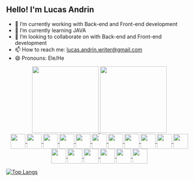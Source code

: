 ## Hello! I'm Lucas Andrin

- 🔭 I’m currently working with Back-end and Front-end development
- 🌱 I’m currently learning JAVA
- 👯 I’m looking to collaborate on with Back-end and Front-end development
- 📫 How to reach me: lucas.andrin.writer@gmail.com
- 😄 Pronouns: Ele/He
<div align="center">
  <a href="https://github.com/LucasAndrin">
  <div>
    <img height="180em" src="https://github-readme-stats.vercel.app/api?username=lucasandrin&show_icons=true&theme=tokyonight&include_all_commits=true&count_private=true&bg_color=00000000#gh-dark-mode-only"/>
    <img height="180em" src="https://github-readme-stats.vercel.app/api/top-langs/?username=lucasandrin&layout=compact&langs_count=7&theme=tokyonight&bg_color=00000000#gh-dark-mode-only"/>
  </div>
</div>
  
 <div style="diplay: inline-block" align="center">
  <img align="center" heigh="40" width="40" src="https://cdn.jsdelivr.net/gh/devicons/devicon/icons/php/php-original.svg" />
  <img align="center" heigh="40" width="40" src="https://cdn.jsdelivr.net/gh/devicons/devicon/icons/html5/html5-original.svg" />
  <img align="center" heigh="40" width="40" src="https://cdn.jsdelivr.net/gh/devicons/devicon/icons/javascript/javascript-original.svg" />
  <img align="center" heigh="40" width="40" src="https://cdn.jsdelivr.net/gh/devicons/devicon/icons/jquery/jquery-original.svg" />
  <img align="center" heigh="40" width="40" src="https://cdn.jsdelivr.net/gh/devicons/devicon/icons/java/java-original.svg" />
  <img align="center" heigh="40" width="40" src="https://cdn.jsdelivr.net/gh/devicons/devicon/icons/laravel/laravel-plain.svg" /> 
  <img align="center" heigh="40" width="40" src="https://cdn.jsdelivr.net/gh/devicons/devicon/icons/vuejs/vuejs-original.svg" />   
  <img align="center" heigh="40" width="40" src="https://cdn.jsdelivr.net/gh/devicons/devicon/icons/docker/docker-plain.svg" />
  <img align="center" heigh="40" width="40" src="https://cdn.jsdelivr.net/gh/devicons/devicon/icons/python/python-original.svg" />
  <img align="center" heigh="40" width="40" src="https://cdn.jsdelivr.net/gh/devicons/devicon/icons/github/github-original.svg" />
  <img align="center" heigh="40" width="40" src="https://cdn.jsdelivr.net/gh/devicons/devicon/icons/mysql/mysql-original.svg" />   
  <img align="center" heigh="40" width="40" src="https://cdn.jsdelivr.net/gh/devicons/devicon/icons/postgresql/postgresql-original.svg" />    
  <img align="center" heigh="40" width="40" src="https://cdn.jsdelivr.net/gh/devicons/devicon/icons/apache/apache-original.svg" />
  <img align="center" heigh="40" width="40" src="https://cdn.jsdelivr.net/gh/devicons/devicon/icons/composer/composer-original.svg" />
  <img align="center" heigh="40" width="40" src="https://cdn.jsdelivr.net/gh/devicons/devicon/icons/css3/css3-original.svg" />
  <img align="center" heigh="40" width="40" src="https://cdn.jsdelivr.net/gh/devicons/devicon/icons/git/git-original.svg" />
  <img align="center" heigh="40" width="40" src="https://cdn.jsdelivr.net/gh/devicons/devicon/icons/nginx/nginx-original.svg" />
 </div>
  
![Top Langs](https://github-readme-stats.vercel.app/api/top-langs/?username=lucasandrin&theme=tokyonight&bg_color=00000000#gh-dark-mode-only)
  


